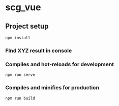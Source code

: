 # scg_vue

## Project setup
```
npm install
```
### FInd XYZ result in console


### Compiles and hot-reloads for development
```
npm run serve
```

### Compiles and minifies for production
```
npm run build
```

